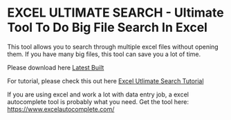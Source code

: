 # EXCEL ULTIMATE SEARCH - Ultimate Tool To Do Big File Search In Excel
This tool allows you to search through multiple excel files without opening them. If you have many big files, this tool can save you a lot of time.

Please download here [Latest Built](https://github.com/datmt/Multiple-Big-Excel-Files-Text-Search/blob/master/out/artifacts/Excel_Ultimate_Search_jar/Excel%20Ultimate%20Search.jar)

For tutorial, please check this out here [Excel Utlimate Search Tutorial](https://binarycarpenter.com/excel-software-how-to-search-for-text-through-multiple-big-excel-files/)

If you are using excel and work a lot with data entry job, a excel autocomplete tool is probably what you need. Get the tool here: https://www.excelautocomplete.com/
